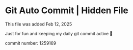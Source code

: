 # Git Auto Commit | Hidden File

This file was added Feb 12, 2025

Just for fun and keeping my daily git commit active 🤪

commit number: 1259169
